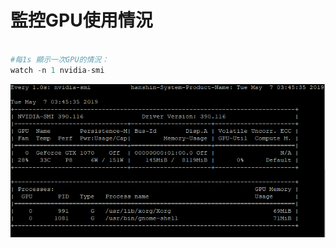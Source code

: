 # 監控GPU使用情況


```Python

#每1s 顯示一次GPU的情況：
watch -n 1 nvidia-smi


```

![image](https://github.com/rockuass1235/deep-learning/blob/master/images/gpu_monitor.png)